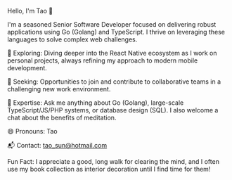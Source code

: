 Hello, I'm Tao 👋

I'm a seasoned Senior Software Developer focused on delivering robust applications using Go (Golang) and TypeScript. I thrive on leveraging these languages to solve complex web challenges.

🚀 Exploring: Diving deeper into the React Native ecosystem as I work on personal projects, always refining my approach to modern mobile development.

🌱 Seeking: Opportunities to join and contribute to collaborative teams in a challenging new work environment.

🧠 Expertise: Ask me anything about Go (Golang), large-scale TypeScript/JS/PHP systems, or database design (SQL). I also welcome a chat about the benefits of meditation.

😄 Pronouns: Tao

📬 Contact: tao_sun@hotmail.com

Fun Fact: I appreciate a good, long walk for clearing the mind, and I often use my book collection as interior decoration until I find time for them!
